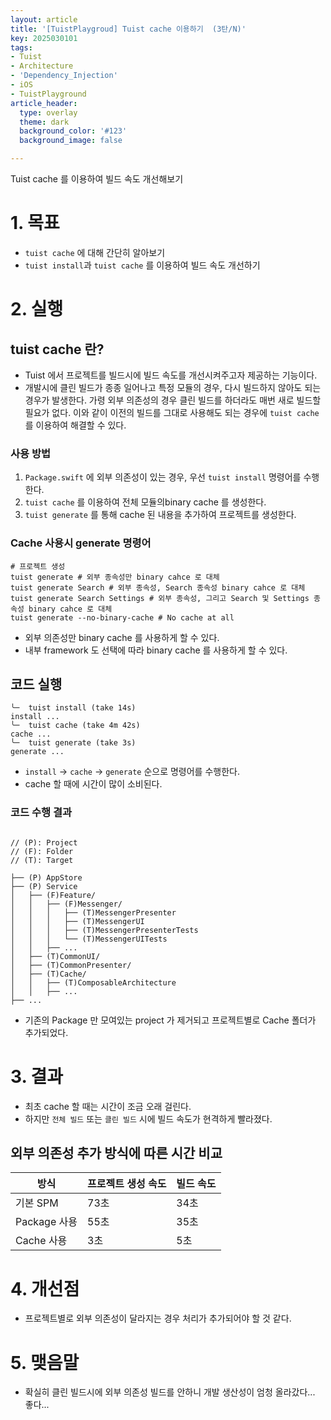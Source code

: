 ```yaml
---
layout: article
title: '[TuistPlaygroud] Tuist cache 이용하기  (3탄/N)'
key: 2025030101
tags:
- Tuist
- Architecture
- 'Dependency_Injection'
- iOS
- TuistPlayground
article_header:
  type: overlay
  theme: dark
  background_color: '#123'
  background_image: false

---
```


Tuist cache 를 이용하여 빌드 속도 개선해보기

<!--more-->

# 1. 목표
- `tuist cache` 에 대해 간단히 알아보기
- `tuist install`과 `tuist cache` 를 이용하여 빌드 속도 개선하기

# 2. 실행

## tuist cache 란?
- Tuist 에서 프로젝트를 빌드시에 빌드 속도를 개선시켜주고자 제공하는 기능이다.
- 개발시에 클린 빌드가 종종 일어나고 특정 모듈의 경우, 다시 빌드하지 않아도 되는 경우가 발생한다.
  가령 외부 의존성의 경우 클린 빌드를 하더라도 매번 새로 빌드할 필요가 없다. 이와 같이 이전의 빌드를
  그대로 사용해도 되는 경우에 `tuist cache` 를 이용하여 해결할 수 있다. 

### 사용 방법
1. `Package.swift` 에 외부 의존성이 있는 경우, 우선 `tuist install` 명령어를 수행한다. 
2. `tuist cache` 를 이용하여 전체 모듈의binary cache 를 생성한다. 
3. `tuist generate` 를 통해 cache 된 내용을 추가하여 프로젝트를 생성한다. 

### Cache 사용시 generate 명령어

```shell
# 프로젝트 생성
tuist generate # 외부 종속성만 binary cahce 로 대체
tuist generate Search # 외부 종속성, Search 종속성 binary cahce 로 대체
tuist generate Search Settings # 외부 종속성, 그리고 Search 및 Settings 종속성 binary cahce 로 대체
tuist generate --no-binary-cache # No cache at all
```
- 외부 의존성만 binary cache 를 사용하게 할 수 있다. 
- 내부 framework 도 선택에 따라 binary cache 를 사용하게 할 수 있다. 

## 코드 실행 

```shell
╰─  tuist install (take 14s)
install ...
╰─  tuist cache (take 4m 42s)
cache ...
╰─  tuist generate (take 3s)
generate ...
```
- `install` -> `cache` -> `generate` 순으로 명령어를 수행한다.
- cache 할 때에 시간이 많이 소비된다. 

### 코드 수행 결과
```shell

// (P): Project
// (F): Folder
// (T): Target

├── (P) AppStore
├── (P) Service
│   ├── (F)Feature/
│   │   ├── (F)Messenger/
│   │   │   ├── (T)MessengerPresenter
│   │   │   ├── (T)MessengerUI
│   │   │   ├── (T)MessengerPresenterTests
│   │   │   └── (T)MessengerUITests
│   │   ├── ...
│   ├── (T)CommonUI/
│   ├── (T)CommonPresenter/
│   ├── (T)Cache/
│   │   ├── (T)ComposableArchitecture
│   │   ├── ...
├── ...
```
- 기존의 Package 만 모여있는 project 가 제거되고 프로젝트별로 Cache 폴더가 추가되었다. 


# 3. 결과
- 최초 cache 할 때는 시간이 조금 오래 걸린다. 
- 하지만 `전체 빌드` 또는 `클린 빌드` 시에 빌드 속도가 현격하게 빨라졌다.

## 외부 의존성 추가 방식에 따른 시간 비교
| 방식                | 프로젝트 생성 속도 | 빌드 속도 |
|-------------------|----------------|---------|
| 기본 SPM         | 73초           | 34초    |
| Package 사용 | 55초           | 35초    |
| Cache 사용       | 3초            | 5초     |

# 4. 개선점
- 프로젝트별로 외부 의존성이 달라지는 경우 처리가 추가되어야 할 것 같다. 

# 5. 맺음말
- 확실히 클린 빌드시에 외부 의존성 빌드를 안하니 개발 생산성이 엄청 올라갔다... 좋다... 